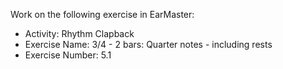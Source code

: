 Work on the following exercise in EarMaster:
- Activity: Rhythm Clapback
- Exercise Name: 3/4 - 2 bars: Quarter notes - including rests
- Exercise Number: 5.1
